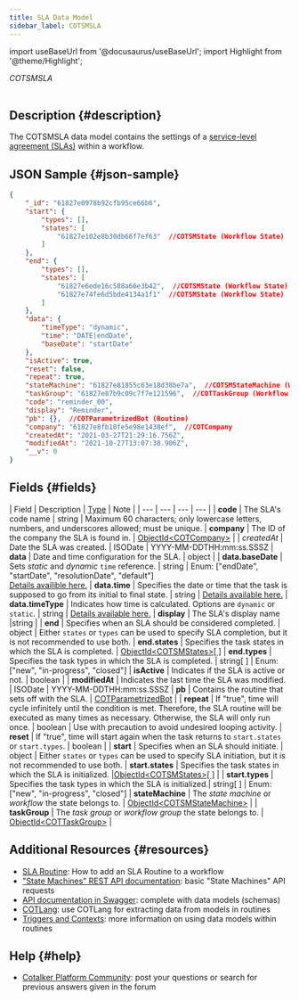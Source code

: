 ```yaml
---
title: SLA Data Model
sidebar_label: COTSMSLA
---
```

import useBaseUrl from '@docusaurus/useBaseUrl'; 
import Highlight from '@theme/Highlight';

<span className="hero__subtitle"><em>COTSMSLA</em></span>
<br/>
<br/>

## Description {#description}

The COTSMSLA data model contains the settings of a [service-level agreement (SLAs)](/docs/documentation/automation/sla) within a workflow.

## JSON Sample {#json-sample}
```json
{
    "_id": "61827e0978b92cfb95ce66b6",
    "start": {
        "types": [],
        "states": [
            "61827e102e8b30db66f7ef63"  //COTSMState (Workflow State)
        ]
    },
    "end": {
        "types": [],
        "states": [
            "61827e6ede16c588a66e3b42",  //COTSMState (Workflow State)
            "61827e74fe6d5bde4134a1f1"  //COTSMState (Workflow State)
        ]
    },
    "data": {
        "timeType": "dynamic",
        "time": "DATE|endDate",
        "baseDate": "startDate"
    },
    "isActive": true,
    "reset": false,
    "repeat": true,
    "stateMachine": "61827e81855c63e18d38be7a",  //COTSMStateMachine (Workflow)
    "taskGroup": "61827e87b9c09c7f7e121596",  //COTTaskGroup (Workflow Group)
    "code": "reminder_00",
    "display": "Reminder",
    "pb": {},  //COTParametrizedBot (Routine)
    "company": "61827e8fb10fe5e98e1438ef",  //COTCompany
    "createdAt": "2021-03-27T21:29:16.756Z",
    "modifiedAt": "2021-10-27T13:07:38.906Z",
    "__v": 0
}
```

## Fields {#fields}

| Field | Description | [Type](/docs/documentation/models/overview_model#data-types) | Note |
| --- | --- | --- | --- |
| **code** | The SLA's code name | string | Maximum 60 characters; only lowercase letters, numbers, and underscores allowed; must be unique.
| **company** | The ID of the company the SLA is found in. | [ObjectId<COTCompany\>](/docs/documentation/models/model_company) |
| *createdAt* | Date the SLA was created. | ISODate | YYYY-MM-DDTHH:mm:ss.SSSZ
| **data** | Date and time configuration for the SLA. | object |
| **data.baseDate** | Sets _static_ and _dynamic_ `time` reference. | string | Enum: ["endDate", "startDate", "resolutionDate", "default"]<br/>[Details availible here.](/docs/documentation/automation/sla#base-date)
| **data.time** | Specifies the date or time that the task is supposed to go from its initial to final state. | string | [Details available here.](/docs/documentation/automation/sla#time)
| **data.timeType** | Indicates how time is calculated. Options are `dynamic` or `static`. | string | [Details available here.](/docs/documentation/automation/sla#time-type)
| **display** | The SLA's display name |string | 
| **end** | Specifies when an SLA should be considered completed. | object | Either `states` or `types` can be used to specify SLA completion, but it is not recommended to use both.
| **end.states** | Specifies the task states in which the SLA is completed. | [ObjectId<COTSMStates\>[ ]](/docs/documentation/models/tasks/model_state)
| **end.types** | Specifies the task types in which the SLA is completed. | string[ ] | Enum: ["new", "in-progress", "closed"]
| **isActive** | Indicates if the SLA is active or not. | boolean |
| **modifiedAt** | Indicates the last time the SLA was modified. | ISODate | YYYY-MM-DDTHH:mm:ss.SSSZ
| **pb** | Contains the routine that sets off with the SLA. | [COTParametrizedBot](/docs/documentation/models/automations/model_parametrizedbot) |
| **repeat** | If "true", time will cycle infinitely until the condition is met. Therefore, the SLA routine will be executed as many times as necessary. Otherwise, the SLA will only run once. | boolean | Use with precaution to avoid undesired looping activity.
| **reset** | If "true", time will start again when the task returns to `start.states` or `start.types`. | boolean |
| **start** | Specifies when an SLA should initiate. | object | Either `states` or `types` can be used to specify SLA initiation, but it is not recommended to use both.
| **start.states** | Specifies the task states in which the SLA is initialized. |[ObjectId<COTSMStates\>[ ]](/docs/documentation/models/tasks/model_state) |
| **start.types** | Specifies the task types in which the SLA is initialized.| string[ ] | Enum: ["new", "in-progress", "closed"]
| **stateMachine** | The _state machine_ or _workflow_ the state belongs to. | [ObjectId<COTSMStateMachine\>](/docs/documentation/models/tasks/model_statemachine) |
| **taskGroup** | The _task group_ or _workflow group_ the state belongs to. | [ObjectId<COTTaskGroup\>](/docs/documentation/models/tasks/model_taskgroup) |

## Additional Resources {#resources}

- [SLA Routine](/docs/documentation/automation/sla): How to add an SLA Routine to a workflow
- ["State Machines" REST API documentation](/docs/documentation/api/tasks/statemachines): basic "State Machines" API requests
- [API documentation in Swagger](https://www.cotalker.com/swagger/core/?key=woubtjf4olr0t4zgutuwn6scbcm6hd3qh1cgl5obmohpbm3mfublnwcvv67lodgjvd3h86s9ppshtvmf95gepsqh6nizq9liu7f): complete with data models (schemas)
- [COTLang](/docs/documentation/automation/admin_cotlang): use COTLang for extracting data from models in routines
- [Triggers and Contexts](/docs/documentation/automation/triggers_and_contexts): more information on using data models within routines

## Help {#help}

- [Cotalker Platform Community](https://github.com/Cotalker/documentation/discussions): post your questions or search for previous answers given in the forum